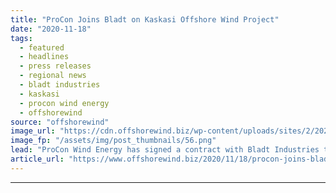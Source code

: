 ```yaml
---
title: "ProCon Joins Bladt on Kaskasi Offshore Wind Project"
date: "2020-11-18"
tags: 
  - featured
  - headlines
  - press releases
  - regional news
  - bladt industries
  - kaskasi
  - procon wind energy
  - offshorewind
source: "offshorewind"
image_url: "https://cdn.offshorewind.biz/wp-content/uploads/sites/2/2020/11/18152004/ProCon-Joins-Bladt-on-Kaskasi-Offshore-Wind-Project.png"
image_fp: "/assets/img/post_thumbnails/56.png"
lead: "ProCon Wind Energy has signed a contract with Bladt Industries to provide the electrical"
article_url: "https://www.offshorewind.biz/2020/11/18/procon-joins-bladt-on-kaskasi-offshore-wind-project/"
---
```


---
